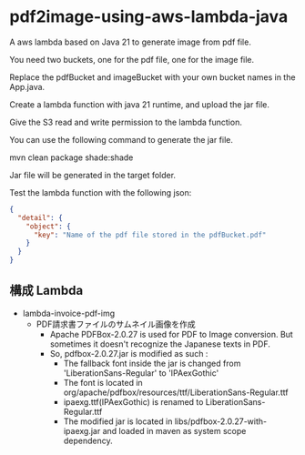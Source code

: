 # pdf2image-using-aws-lambda-java

A aws lambda based on Java 21 to generate image from pdf file.

You need two buckets, one for the pdf file, one for the image file.

Replace the pdfBucket and imageBucket with your own bucket names in the App.java.

Create a lambda function with java 21 runtime, and upload the jar file.

Give the S3 read and write permission to the lambda function.

You can use the following command to generate the jar file.

mvn clean package shade:shade

Jar file will be generated in the target folder.

Test the lambda function with the following json:

```json
{
  "detail": {
    "object": {
      "key": "Name of the pdf file stored in the pdfBucket.pdf"
    }
  }
}
```

## 構成 Lambda

* lambda-invoice-pdf-img
  * PDF請求書ファイルのサムネイル画像を作成
    * Apache PDFBox-2.0.27 is used for PDF to Image conversion. But sometimes it doesn't recognize the Japanese texts in PDF. 
    * So, pdfbox-2.0.27.jar is modified as such : 
      * The fallback font inside the jar is changed from 'LiberationSans-Regular' to 'IPAexGothic' 
      * The font is located in org/apache/pdfbox/resources/ttf/LiberationSans-Regular.ttf
      * ipaexg.ttf(IPAexGothic) is renamed to LiberationSans-Regular.ttf
      * The modified jar is located in libs/pdfbox-2.0.27-with-ipaexg.jar and loaded in maven as system scope dependency.
